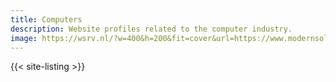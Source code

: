 ```yaml
---
title: Computers
description: Website profiles related to the computer industry.
image: https://wsrv.nl/?w=400&h=200&fit=cover&url=https://www.modernsolid.com/storage/media/products/notebook-arm_1.jpg
---
```


{{< site-listing >}}